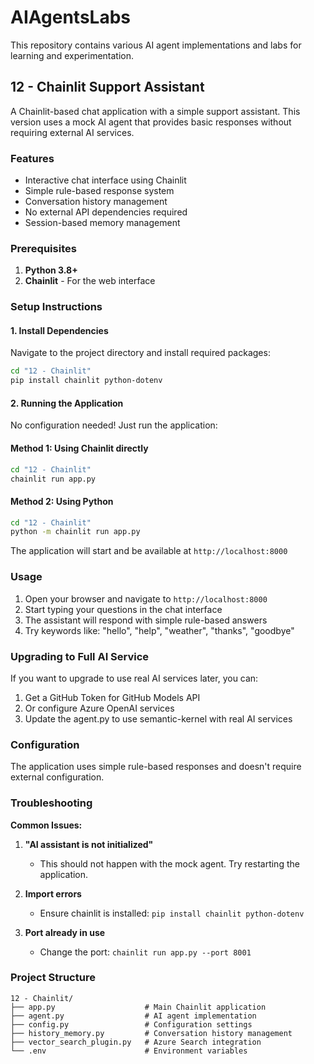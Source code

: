 # AIAgentsLabs

This repository contains various AI agent implementations and labs for learning and experimentation.

## 12 - Chainlit Support Assistant

A Chainlit-based chat application with a simple support assistant. This version uses a mock AI agent that provides basic responses without requiring external AI services.

### Features

- Interactive chat interface using Chainlit
- Simple rule-based response system
- Conversation history management
- No external API dependencies required
- Session-based memory management

### Prerequisites

1. **Python 3.8+**
2. **Chainlit** - For the web interface

### Setup Instructions

#### 1. Install Dependencies

Navigate to the project directory and install required packages:

```bash
cd "12 - Chainlit"
pip install chainlit python-dotenv
```

#### 2. Running the Application

No configuration needed! Just run the application:

#### Method 1: Using Chainlit directly

```bash
cd "12 - Chainlit"
chainlit run app.py
```

#### Method 2: Using Python

```bash
cd "12 - Chainlit"
python -m chainlit run app.py
```

The application will start and be available at `http://localhost:8000`

### Usage

1. Open your browser and navigate to `http://localhost:8000`
2. Start typing your questions in the chat interface
3. The assistant will respond with simple rule-based answers
4. Try keywords like: "hello", "help", "weather", "thanks", "goodbye"

### Upgrading to Full AI Service

If you want to upgrade to use real AI services later, you can:

1. Get a GitHub Token for GitHub Models API
2. Or configure Azure OpenAI services
3. Update the agent.py to use semantic-kernel with real AI services

### Configuration

The application uses simple rule-based responses and doesn't require external configuration.

### Troubleshooting

**Common Issues:**

1. **"AI assistant is not initialized"**
   - This should not happen with the mock agent. Try restarting the application.

2. **Import errors**
   - Ensure chainlit is installed: `pip install chainlit python-dotenv`

3. **Port already in use**
   - Change the port: `chainlit run app.py --port 8001`

### Project Structure

```
12 - Chainlit/
├── app.py                    # Main Chainlit application
├── agent.py                  # AI agent implementation
├── config.py                 # Configuration settings
├── history_memory.py         # Conversation history management
├── vector_search_plugin.py   # Azure Search integration
└── .env                      # Environment variables
```